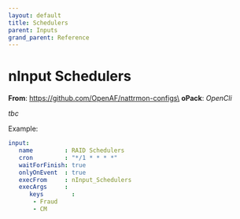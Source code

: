 ```yaml
---
layout: default
title: Schedulers
parent: Inputs
grand_parent: Reference
---
```

# nInput Schedulers

**From**: https://github.com/OpenAF/nattrmon-configs\
**oPack**: _OpenCli_

_tbc_

Example:

````yaml
input:
   name         : RAID Schedulers
   cron         : "*/1 * * * *"
   waitForFinish: true
   onlyOnEvent  : true
   execFrom     : nInput_Schedulers
   execArgs     :
      keys        :
       - Fraud
       - CM
````